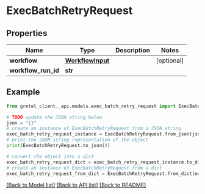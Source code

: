 # ExecBatchRetryRequest


## Properties

Name | Type | Description | Notes
------------ | ------------- | ------------- | -------------
**workflow** | [**WorkflowInput**](WorkflowInput.md) |  | [optional] 
**workflow_run_id** | **str** |  | 

## Example

```python
from gretel_client._api.models.exec_batch_retry_request import ExecBatchRetryRequest

# TODO update the JSON string below
json = "{}"
# create an instance of ExecBatchRetryRequest from a JSON string
exec_batch_retry_request_instance = ExecBatchRetryRequest.from_json(json)
# print the JSON string representation of the object
print(ExecBatchRetryRequest.to_json())

# convert the object into a dict
exec_batch_retry_request_dict = exec_batch_retry_request_instance.to_dict()
# create an instance of ExecBatchRetryRequest from a dict
exec_batch_retry_request_from_dict = ExecBatchRetryRequest.from_dict(exec_batch_retry_request_dict)
```
[[Back to Model list]](../README.md#documentation-for-models) [[Back to API list]](../README.md#documentation-for-api-endpoints) [[Back to README]](../README.md)


